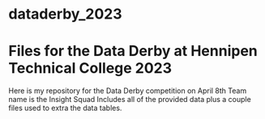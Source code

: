 # dataderby_2023
# Files for the Data Derby at Hennipen Technical College 2023
Here is my repository for the Data Derby competition on April 8th
Team name is the Insight Squad 
Includes all of the provided data plus a couple files used to extra the data tables.
